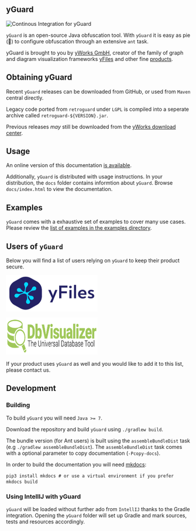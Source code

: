 yGuard
------

![Continous Integration for yGuard](https://github.com/yWorks/yGuard/workflows/Continous%20Integration%20for%20yGuard/badge.svg)

`yGuard` is an open-source Java obfuscation tool. With `yGuard` it is easy as pie (🍰) to configure obfuscation through an extensive `ant` task.

yGuard is brought to you by [yWorks GmbH](https://www.yworks.com/), creator of the family of graph and diagram visualization frameworks [yFiles](https://www.yworks.com/yfiles) and other fine [products](https://www.yworks.com/products).

## Obtaining yGuard

Recent `yGuard` releases can be downloaded from GitHub, or used from `Maven` central directly.

Legacy code ported from `retroguard` under `LGPL` is compiled into a seperate archive called `retroguard-${VERSION}.jar`.

Previous releases _may_ still be downloaded from the [yWorks download center](https://www.yworks.com/downloads#yGuard).

## Usage

An online version of this documentation [is available](https://yworks.github.io/yGuard/).

Additionally, `yGuard` is distributed with usage instructions. In your distribution, the `docs` folder contains informtion about `yGuard`. Browse `docs/index.html` to view the documentation.

## Examples

`yGuard` comes with a exhaustive set of examples to cover many use cases. Please review the [list of examples in the examples directory](./examples).

## Users of `yGuard`

Below you will find a list of users relying on `yGuard` to keep their product secure.

[<img src="docs/img/yFiles-text.svg" height="100" width="250"/>](https://www.yworks.com/products/yfiles)

[<img src="docs/img/dbvissplash.png" height="100" width="250"/>](https://www.dbvis.com/)

If your product uses `yGuard` as well and you would like to add it to this list, please contact us.

## Development

### Building

To build `yGuard` you will need `Java >= 7`.

Download the repository and build `yGuard` using `./gradlew build`.

The bundle version (for Ant users) is built using the `assembleBundleDist` task (e.g `./gradlew assembleBundleDist`).
The `assembleBundleDist` task comes with a optional parameter to copy documentation (`-Pcopy-docs`).

In order to build the documentation you will need [mkdocs](https://www.mkdocs.org/):

```
pip3 install mkdocs # or use a virtual environment if you prefer
mkdocs build
``` 

### Using IntellIJ with yGuard

`yGuard` will be loaded without further ado from `IntellIJ` thanks to the Gradle integration.
Opening the `yGuard` folder will set up Gradle and mark sources, tests and resources accordingly.
